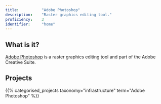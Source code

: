 ```yaml
---
title: 			"Adobe Photoshop"
description: 	"Raster graphics editing tool."
proficiency:	3
identifier:		"home"
---
```


## What is it?
[Adobe Photoshop](http://www.adobe.com/products/photoshopfamily.html) is a raster graphics editing tool and part of the Adobe Creative Suite.

## Projects
{{% categorised_projects taxonomy="infrastructure" term="Adobe Photoshop" %}}